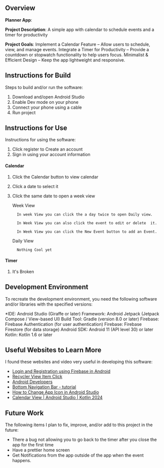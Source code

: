 ## Overview

**Planner App**:

**Project Description**:
A simple app with calendar to schedule events and a timer for productivity

**Project Goals**:
Implement a Calendar Feature – Allow users to schedule, view, and manage events.
Integrate a Timer for Productivity – Provide a countdown or stopwatch functionality to help users focus.
Minimalist & Efficient Design – Keep the app lightweight and responsive.


## Instructions for Build

Steps to build and/or run the software:

1. Download and/open Android Studio
2. Enable Dev mode on your phone
3. Connect your phone using a cable
4. Run project

## Instructions for Use

Instructions for using the software:

1. Click register to Create an account
2. Sign in using your account information

#### Calendar
1. Click the Calendar button to view calendar
2. Click a date to select it
3. Click the same date to open a week view
      
      Week View
      
         In week View you can click the a day twice to open Daily view.

         In Week View you can also click the event to edit or delete  it.

         In Week View you can click the New Event button to add an Event. 

      Daily View

         Nothing Cool yet

#### Timer
1. It's Broken 

## Development Environment 

To recreate the development environment, you need the following software and/or libraries with the specified versions:

*IDE: Android Studio (Giraffe or later)
Framework: Android Jetpack (Jetpack Compose / View-based UI)
Build Tool: Gradle (version 8.0 or later)
Firebase: Firebase Authentication (for user authentication)
Firebase: Firebase Firestore (for data storage)
Android SDK: Android 11 (API level 30) or later
Kotlin: Kotlin 1.6 or later

## Useful Websites to Learn More

I found these websites and video very useful in developing this software:

* [Login and Registration using Firebase in Android](https://www.youtube.com/watch?v=QAKq8UBv4GI)
* [Recycler View Item Click](https://www.youtube.com/watch?v=7GPUpvcU1FE)
* [Android Developers](https://developer.android.com/develop/ui/compose/kotlin)
* [Bottom Navigation Bar - tutorial](https://www.youtube.com/watch?v=L_6poZGNXOo)
* [How to Change App Icon in Android Studio](https://www.youtube.com/watch?v=m6qBOTjZ4Lw)
* [Calendar View | Android Studio | Kotlin 2024](https://www.youtube.com/watch?v=uqFjKhq32QI)


## Future Work

The following items I plan to fix, improve, and/or add to this project in the future:

*  There a bug not allowing you to go back to the timer after you close the app for the first time
*  Have a prettier home screen
*  Get Notifications from the app outside of the app when the event happens.
